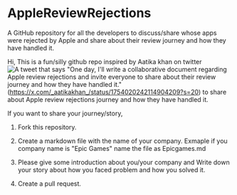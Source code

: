 # AppleReviewRejections
A GitHub repository for all the developers to discuss/share whose apps were rejected by Apple and share about their review journey and how they have handled it.


Hi, This is a fun/silly github repo inspired by Aatika khan on twitter
![A tweet that says "One day, I'll write a collaborative document regarding Apple review rejections and invite everyone to share about their review journey and how they have handled it."](image.png)
 (https://x.com/_aatikakhan_/status/1754020242114904209?s=20) to share about Apple review rejections journey and how they have handled it.


If you want to share your journey/story, 

1. Fork this repository.

2. Create a markdown file with the name of your company.
   Exmaple if you company name is "Epic Games" name the file as Epicgames.md

3. Please give some introduction about you/your company and Write down your story about how you faced problem and how you solved it. 

4. Create a pull request.  
